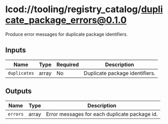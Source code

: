 # lcod://tooling/registry_catalog/duplicate_package_errors@0.1.0

Produce error messages for duplicate package identifiers.

## Inputs

| Name | Type | Required | Description |
| ---- | ---- | -------- | ----------- |
| `duplicates` | array | No | Duplicate package identifiers. |

## Outputs

| Name | Type | Description |
| ---- | ---- | ----------- |
| `errors` | array | Error messages for each duplicate package id. |
